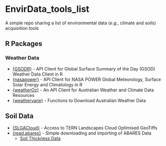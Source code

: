 # EnvirData_tools_list

A simple repo sharing a list of environmental data (*e.g.*, climate and soils) acquisition tools 

## R Packages

### Weather Data

- [{GSODR}](https://docs.ropensci.org/GSODR/) - API Client for Global Surface Summary of the Day (GSOD) Weather Data Client in R
- [{nasapower}](https://docs.ropensci.org/nasapower/) - API Client for NASA POWER Global Meteorology, Surface Solar Energy and Climatology in R
- [{weatherOz}](https://docs.ropensci.org/weatherOz/) - An API Client for Australian Weather and Climate Data Resources
- [{weathervane}](https://biometryhub.github.io/weathervane/) - Functions to Download Australian Weather Data
 
## Soil Data

- [{SLGACloud}](https://github.com/AusSoilsDSM/SLGACloud) - Access to TERN Landscapes Cloud Optimised GeoTiffs
- [{read.abares}](https://codeberg.org/adamhsparks/read.abares) - Simple downloading and importing of ABARES Data
  - [Soil Thickness Data](https://adamhsparks.codeberg.page/read.abares/reference/get_soil_thickness.html)


